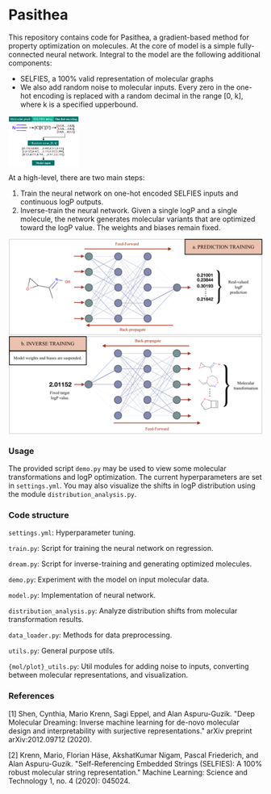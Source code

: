 # Pasithea

This repository contains code for Pasithea, a gradient-based method for property optimization on molecules. At the core of model is a simple fully-connected neural network. Integral to the model are the following additional components:
* SELFIES, a 100% valid representation of molecular graphs
* We also add random noise to molecular inputs. Every zero in the one-hot encoding is replaced with a random decimal in the range [0, k], where k is a specified upperbound.

<img align="center" height="100" src="./images/noise.png"/>

At a high-level, there are two main steps:
1. Train the neural network on one-hot encoded SELFIES inputs and continuous logP outputs.
2. Inverse-train the neural network. Given a single logP and a single molecule, the network generates molecular variants that are optimized toward the logP value. The weights and biases remain fixed.

<img align="center" src="./images/concept.png"/>



### Usage
The provided script `demo.py` may be used to view some molecular transformations and logP optimization. The current hyperparameters are set in `settings.yml`. You may also visualize the shifts in logP distribution using the module `distribution_analysis.py`.

### Code structure
`settings.yml`: Hyperparameter tuning.

`train.py`: Script for training the neural network on regression.

`dream.py`: Script for inverse-training and generating optimized molecules.

`demo.py`: Experiment with the model on input molecular data.

`model.py`: Implementation of neural network.

`distribution_analysis.py`: Analyze distribution shifts from molecular transformation results.

`data_loader.py`: Methods for data preprocessing.

`utils.py`: General purpose utils.

`{mol/plot}_utils.py`: Util modules for adding noise to inputs, converting between molecular representations, and visualization. 



### References
[1] Shen, Cynthia, Mario Krenn, Sagi Eppel, and Alan Aspuru-Guzik. "Deep Molecular Dreaming: Inverse machine learning for de-novo molecular design and interpretability with surjective representations." arXiv preprint arXiv:2012.09712 (2020).

[2] Krenn, Mario, Florian Häse, AkshatKumar Nigam, Pascal Friederich, and Alan Aspuru-Guzik. "Self-Referencing Embedded Strings (SELFIES): A 100% robust molecular string representation." Machine Learning: Science and Technology 1, no. 4 (2020): 045024.
